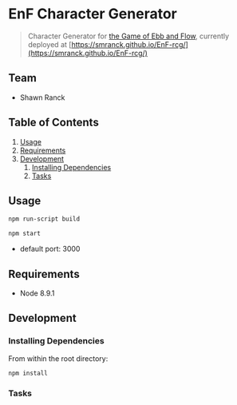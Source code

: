 # EnF Character Generator

> Character Generator for [the Game of Ebb and Flow](https://sinowl.net/ebbandflow/), currently deployed at [https://smranck.github.io/EnF-rcg/](https://smranck.github.io/EnF-rcg/)

## Team

- Shawn Ranck

## Table of Contents

1. [Usage](#Usage)
1. [Requirements](#requirements)
1. [Development](#development)
   1. [Installing Dependencies](#installing-dependencies)
   1. [Tasks](#tasks)

## Usage

```sh
npm run-script build
```

```sh
npm start
```

- default port: 3000

## Requirements

- Node 8.9.1

## Development

### Installing Dependencies

From within the root directory:

```sh
npm install
```

### Tasks
